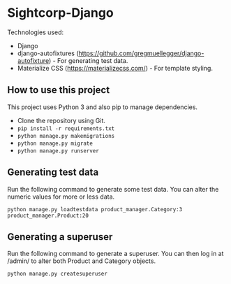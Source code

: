 # Sightcorp-Django

Technologies used:

- Django
- django-autofixtures (https://github.com/gregmuellegger/django-autofixture) - For generating test data.
- Materialize CSS (https://materializecss.com/) - For template styling.

## How to use this project

This project uses Python 3 and also pip to manage dependencies.

- Clone the repository using Git.
- `pip install -r requirements.txt`
- `python manage.py makemigrations`
- `python manage.py migrate`
- `python manage.py runserver`

## Generating test data

Run the following command to generate some test data. You can alter the numeric values for more or less data.

```
python manage.py loadtestdata product_manager.Category:3 product_manager.Product:20
```

## Generating a superuser

Run the following command to generate a superuser. You can then log in at /admin/ to alter both Product and Category objects.

```
python manage.py createsuperuser
```
